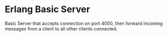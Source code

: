 # Erlang Basic Server

Basic Server that accepts connection on port 4000, then forward incoming messages from a client to all other clients connected.

